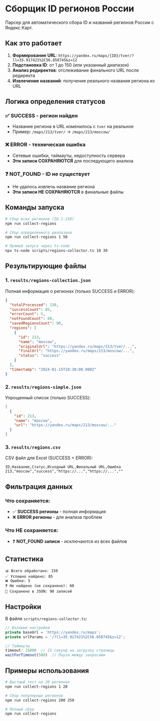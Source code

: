 # Сборщик ID регионов России

Парсер для автоматического сбора ID и названий регионов России с Яндекс Карт.

## Как это работает

1. **Формирование URL**: `https://yandex.ru/maps/{ID}/tver/?ll=35.917421%2C56.858745&z=12`
2. **Подстановка ID**: от 1 до 150 (или указанный диапазон)
3. **Анализ редиректов**: отслеживание финального URL после редиректа
4. **Извлечение названий**: получение реального названия региона из URL

## Логика определения статусов

### ✅ **SUCCESS** - регион найден
- Название региона в URL изменилось с `tver` на реальное
- Пример: `/maps/213/tver/` → `/maps/213/moscow/`

### ❌ **ERROR** - техническая ошибка  
- Сетевые ошибки, таймауты, недоступность сервера
- **Эти записи СОХРАНЯЮТСЯ** для последующего анализа

### ❓ **NOT_FOUND** - ID не существует
- Не удалось извлечь название региона
- **Эти записи НЕ СОХРАНЯЮТСЯ** в финальные файлы

## Команды запуска

```bash
# Сбор всех регионов (ID 1-150)
npm run collect-regions

# Сбор определенного диапазона
npm run collect-regions 1 50

# Прямой запуск через ts-node
npx ts-node scripts/regions-collector.ts 10 30
```

## Результирующие файлы

### 1. `results/regions-collection.json`
Полная информация о регионах (только SUCCESS и ERROR):
```json
{
  "totalProcessed": 150,
  "successCount": 85,
  "errorCount": 5,
  "notFoundCount": 60,
  "savedRegionsCount": 90,
  "regions": [
    {
      "id": 213,
      "name": "moscow", 
      "originalUrl": "https://yandex.ru/maps/213/tver/...",
      "finalUrl": "https://yandex.ru/maps/213/moscow/...",
      "status": "success"
    }
  ],
  "timestamp": "2024-01-15T10:30:00.000Z"
}
```

### 2. `results/regions-simple.json`
Упрощенный список (только SUCCESS):
```json
[
  {
    "id": 213,
    "name": "moscow",
    "url": "https://yandex.ru/maps/213/moscow/..."
  }
]
```

### 3. `results/regions.csv`
CSV файл для Excel (SUCCESS + ERROR):
```
ID,Название,Статус,Исходный URL,Финальный URL,Ошибка
213,"moscow","success","https://...","https://...",""
```

## Фильтрация данных

### Что сохраняется:
- ✅ **SUCCESS регионы** - полная информация
- ❌ **ERROR регионы** - для анализа проблем

### Что НЕ сохраняется:
- ❓ **NOT_FOUND записи** - исключаются из всех файлов

## Статистика

```
📊 Всего обработано: 150
✅ Успешно найдено: 85  
❌ Ошибки: 5
❓ Не найдено (не сохранено): 60
💾 Сохранено в JSON: 90 записей
```

## Настройки

В файле `scripts/regions-collector.ts`:

```typescript
// Базовые настройки
private baseUrl = 'https://yandex.ru/maps';
private urlParams = '/?ll=35.917421%2C56.858745&z=12';

// Таймауты
timeout: 15000  // 15 секунд на загрузку страницы
waitForTimeout(500)  // Пауза между запросами
```

## Примеры использования

```bash
# Быстрый тест на 20 регионах
npm run collect-regions 1 20

# Сбор популярных регионов
npm run collect-regions 200 250

# Полный сбор
npm run collect-regions
``` 